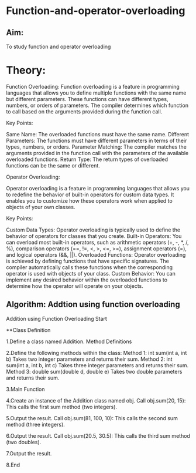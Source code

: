 # Function-and-operator-overloading

## Aim:
To study function and operator overloading

# Theory:

Function Overloading:
Function overloading is a feature in programming languages that allows you to define multiple functions with the same name but different parameters. These functions can have different types, numbers, or orders of parameters. The compiler determines which function to call based on the arguments provided during the function call.   

Key Points:

Same Name: The overloaded functions must have the same name.
Different Parameters: The functions must have different parameters in terms of their types, numbers, or orders.
Parameter Matching: The compiler matches the arguments provided in the function call with the parameters of the available overloaded functions.
Return Type: The return types of overloaded functions can be the same or different.


Operator Overloading:

Operator overloading is a feature in programming languages that allows you to redefine the behavior of built-in operators for custom data types. It enables you to customize how these operators work when applied to objects of your own classes.

Key Points:

Custom Data Types: Operator overloading is typically used to define the behavior of operators for classes that you create.
Built-in Operators: You can overload most built-in operators, such as arithmetic operators (+, -, *, /, %), comparison operators (==, !=, <, >, <=, >=), assignment operators (=), and logical operators (&&, ||).
Overloaded Functions: Operator overloading is achieved by defining functions that have specific signatures. The compiler automatically calls these functions when the corresponding operator is used with objects of your class.
Custom Behavior: You can implement any desired behavior within the overloaded functions to determine how the operator will operate on your objects.

## Algorithm: Addtion using function overloading

Addition using Function Overloading
Start

**Class Definition

1.Define a class named Addition.
Method Definitions

2.Define the following methods within the class:
Method 1: int sum(int a, int b)
Takes two integer parameters and returns their sum.
Method 2: int sum(int a, int b, int c)
Takes three integer parameters and returns their sum.
Method 3: double sum(double d, double e)
Takes two double parameters and returns their sum.


3.Main Function

4.Create an instance of the Addition class named obj.
Call obj.sum(20, 15):
This calls the first sum method (two integers).

5.Output the result.
Call obj.sum(81, 100, 10):
This calls the second sum method (three integers).

6.Output the result.
Call obj.sum(20.5, 30.5):
This calls the third sum method (two doubles).

7.Output the result.

8.End
